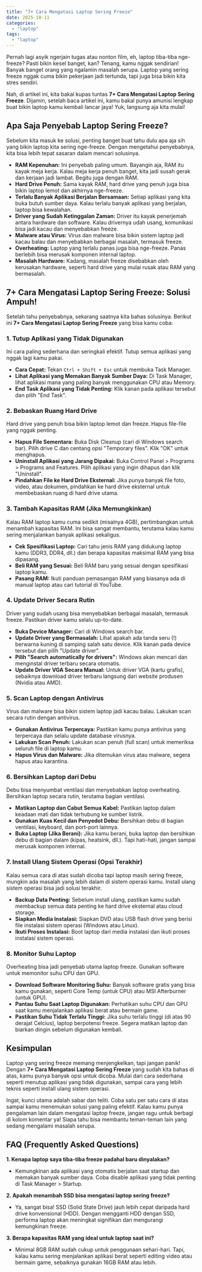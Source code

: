 ```yaml
---
title: "7+ Cara Mengatasi Laptop Sering Freeze"
date: 2025-10-11
categories: 
  - "laptop"
tags: 
  - "laptop"
---
```


Pernah lagi asyik ngerjain tugas atau nonton film, eh, laptop tiba-tiba nge-freeze? Pasti bikin kesel banget, kan? Tenang, kamu nggak sendirian! Banyak banget orang yang ngalamin masalah serupa. Laptop yang sering freeze nggak cuma bikin pekerjaan jadi tertunda, tapi juga bisa bikin kita stres sendiri.

Nah, di artikel ini, kita bakal kupas tuntas **7+ Cara Mengatasi Laptop Sering Freeze**. Dijamin, setelah baca artikel ini, kamu bakal punya amunisi lengkap buat bikin laptop kamu kembali lancar jaya! Yuk, langsung aja kita mulai!

## Apa Saja Penyebab Laptop Sering Freeze?

Sebelum kita masuk ke solusi, penting banget buat tahu dulu apa aja sih yang bikin laptop kita sering nge-freeze. Dengan mengetahui penyebabnya, kita bisa lebih tepat sasaran dalam mencari solusinya.

- **RAM Kepenuhan:** Ini penyebab paling umum. Bayangin aja, RAM itu kayak meja kerja. Kalau meja kerja penuh banget, kita jadi susah gerak dan kerjaan jadi lambat. Begitu juga dengan RAM.
- **Hard Drive Penuh:** Sama kayak RAM, hard drive yang penuh juga bisa bikin laptop lemot dan akhirnya nge-freeze.
- **Terlalu Banyak Aplikasi Berjalan Bersamaan:** Setiap aplikasi yang kita buka butuh sumber daya. Kalau terlalu banyak aplikasi yang berjalan, laptop bisa kewalahan.
- **Driver yang Sudah Ketinggalan Zaman:** Driver itu kayak penerjemah antara hardware dan software. Kalau drivernya udah usang, komunikasi bisa jadi kacau dan menyebabkan freeze.
- **Malware atau Virus:** Virus dan malware bisa bikin sistem laptop jadi kacau balau dan menyebabkan berbagai masalah, termasuk freeze.
- **Overheating:** Laptop yang terlalu panas juga bisa nge-freeze. Panas berlebih bisa merusak komponen internal laptop.
- **Masalah Hardware:** Kadang, masalah freeze disebabkan oleh kerusakan hardware, seperti hard drive yang mulai rusak atau RAM yang bermasalah.

## 7+ Cara Mengatasi Laptop Sering Freeze: Solusi Ampuh!

Setelah tahu penyebabnya, sekarang saatnya kita bahas solusinya. Berikut ini **7+ Cara Mengatasi Laptop Sering Freeze** yang bisa kamu coba:

### 1\. Tutup Aplikasi yang Tidak Digunakan

Ini cara paling sederhana dan seringkali efektif. Tutup semua aplikasi yang nggak lagi kamu pakai.

- **Cara Cepat:** Tekan `Ctrl + Shift + Esc` untuk membuka Task Manager.
- **Lihat Aplikasi yang Memakan Banyak Sumber Daya:** Di Task Manager, lihat aplikasi mana yang paling banyak menggunakan CPU atau Memory.
- **End Task Aplikasi yang Tidak Penting:** Klik kanan pada aplikasi tersebut dan pilih "End Task".

### 2\. Bebaskan Ruang Hard Drive

Hard drive yang penuh bisa bikin laptop lemot dan freeze. Hapus file-file yang nggak penting.

- **Hapus File Sementara:** Buka Disk Cleanup (cari di Windows search bar). Pilih drive C dan centang opsi "Temporary files". Klik "OK" untuk menghapus.
- **Uninstall Aplikasi yang Jarang Dipakai:** Buka Control Panel > Programs > Programs and Features. Pilih aplikasi yang ingin dihapus dan klik "Uninstall".
- **Pindahkan File ke Hard Drive Eksternal:** Jika punya banyak file foto, video, atau dokumen, pindahkan ke hard drive eksternal untuk membebaskan ruang di hard drive utama.

### 3\. Tambah Kapasitas RAM (Jika Memungkinkan)

Kalau RAM laptop kamu cuma sedikit (misalnya 4GB), pertimbangkan untuk menambah kapasitas RAM. Ini bisa sangat membantu, terutama kalau kamu sering menjalankan banyak aplikasi sekaligus.

- **Cek Spesifikasi Laptop:** Cari tahu jenis RAM yang didukung laptop kamu (DDR3, DDR4, dll.) dan berapa kapasitas maksimal RAM yang bisa dipasang.
- **Beli RAM yang Sesuai:** Beli RAM baru yang sesuai dengan spesifikasi laptop kamu.
- **Pasang RAM:** Ikuti panduan pemasangan RAM yang biasanya ada di manual laptop atau cari tutorial di YouTube.

### 4\. Update Driver Secara Rutin

Driver yang sudah usang bisa menyebabkan berbagai masalah, termasuk freeze. Pastikan driver kamu selalu up-to-date.

- **Buka Device Manager:** Cari di Windows search bar.
- **Update Driver yang Bermasalah:** Lihat apakah ada tanda seru (!) berwarna kuning di samping salah satu device. Klik kanan pada device tersebut dan pilih "Update driver".
- **Pilih "Search automatically for drivers":** Windows akan mencari dan menginstal driver terbaru secara otomatis.
- **Update Driver VGA Secara Manual:** Untuk driver VGA (kartu grafis), sebaiknya download driver terbaru langsung dari website produsen (Nvidia atau AMD).

### 5\. Scan Laptop dengan Antivirus

Virus dan malware bisa bikin sistem laptop jadi kacau balau. Lakukan scan secara rutin dengan antivirus.

- **Gunakan Antivirus Terpercaya:** Pastikan kamu punya antivirus yang terpercaya dan selalu update database virusnya.
- **Lakukan Scan Penuh:** Lakukan scan penuh (full scan) untuk memeriksa seluruh file di laptop kamu.
- **Hapus Virus dan Malware:** Jika ditemukan virus atau malware, segera hapus atau karantina.

### 6\. Bersihkan Laptop dari Debu

Debu bisa menyumbat ventilasi dan menyebabkan laptop overheating. Bersihkan laptop secara rutin, terutama bagian ventilasi.

- **Matikan Laptop dan Cabut Semua Kabel:** Pastikan laptop dalam keadaan mati dan tidak terhubung ke sumber listrik.
- **Gunakan Kuas Kecil dan Penyedot Debu:** Bersihkan debu di bagian ventilasi, keyboard, dan port-port lainnya.
- **Buka Laptop (Jika Berani):** Jika kamu berani, buka laptop dan bersihkan debu di bagian dalam (kipas, heatsink, dll.). Tapi hati-hati, jangan sampai merusak komponen internal.

### 7\. Install Ulang Sistem Operasi (Opsi Terakhir)

Kalau semua cara di atas sudah dicoba tapi laptop masih sering freeze, mungkin ada masalah yang lebih dalam di sistem operasi kamu. Install ulang sistem operasi bisa jadi solusi terakhir.

- **Backup Data Penting:** Sebelum install ulang, pastikan kamu sudah membackup semua data penting ke hard drive eksternal atau cloud storage.
- **Siapkan Media Instalasi:** Siapkan DVD atau USB flash drive yang berisi file instalasi sistem operasi (Windows atau Linux).
- **Ikuti Proses Instalasi:** Boot laptop dari media instalasi dan ikuti proses instalasi sistem operasi.

### 8\. Monitor Suhu Laptop

Overheating bisa jadi penyebab utama laptop freeze. Gunakan software untuk memonitor suhu CPU dan GPU.

- **Download Software Monitoring Suhu:** Banyak software gratis yang bisa kamu gunakan, seperti Core Temp (untuk CPU) atau MSI Afterburner (untuk GPU).
- **Pantau Suhu Saat Laptop Digunakan:** Perhatikan suhu CPU dan GPU saat kamu menjalankan aplikasi berat atau bermain game.
- **Pastikan Suhu Tidak Terlalu Tinggi:** Jika suhu terlalu tinggi (di atas 90 derajat Celcius), laptop berpotensi freeze. Segera matikan laptop dan biarkan dingin sebelum digunakan kembali.

## Kesimpulan

Laptop yang sering freeze memang menjengkelkan, tapi jangan panik! Dengan **7+ Cara Mengatasi Laptop Sering Freeze** yang sudah kita bahas di atas, kamu punya banyak opsi untuk dicoba. Mulai dari cara sederhana seperti menutup aplikasi yang tidak digunakan, sampai cara yang lebih teknis seperti install ulang sistem operasi.

Ingat, kunci utama adalah sabar dan teliti. Coba satu per satu cara di atas sampai kamu menemukan solusi yang paling efektif. Kalau kamu punya pengalaman lain dalam mengatasi laptop freeze, jangan ragu untuk berbagi di kolom komentar ya! Siapa tahu bisa membantu teman-teman lain yang sedang mengalami masalah serupa.

## FAQ (Frequently Asked Questions)

**1\. Kenapa laptop saya tiba-tiba freeze padahal baru dinyalakan?**

- Kemungkinan ada aplikasi yang otomatis berjalan saat startup dan memakan banyak sumber daya. Coba disable aplikasi yang tidak penting di Task Manager > Startup.

**2\. Apakah menambah SSD bisa mengatasi laptop sering freeze?**

- Ya, sangat bisa! SSD (Solid State Drive) jauh lebih cepat daripada hard drive konvensional (HDD). Dengan mengganti HDD dengan SSD, performa laptop akan meningkat signifikan dan mengurangi kemungkinan freeze.

**3\. Berapa kapasitas RAM yang ideal untuk laptop saat ini?**

- Minimal 8GB RAM sudah cukup untuk penggunaan sehari-hari. Tapi, kalau kamu sering menjalankan aplikasi berat seperti editing video atau bermain game, sebaiknya gunakan 16GB RAM atau lebih.
